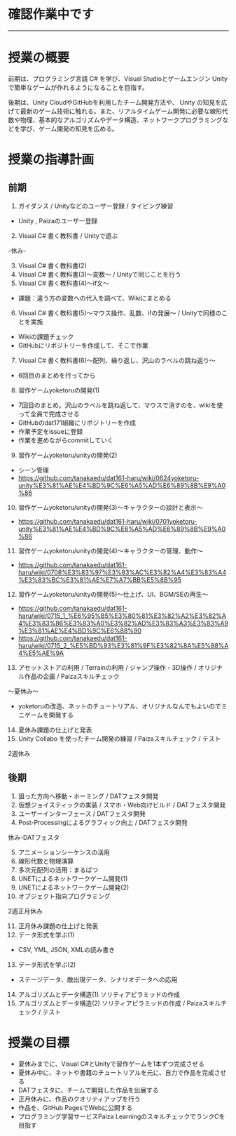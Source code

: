 # 確認作業中です

---

# 授業の概要
前期は、プログラミング言語 C# を学び、Visual Studioとゲームエンジン Unity で簡単なゲームが作れるようになることを目指す。

後期は、Unity CloudやGitHubを利用したチーム開発方法や、 Unity の知見を広げて最新のゲーム技術に触れる。また、リアルタイムゲーム開発に必要な線形代数や物理、基本的なアルゴリズムやデータ構造、ネットワークプログラミングなどを学び、ゲーム開発の知見を広める。

# 授業の指導計画
## 前期
1.	ガイダンス / Unityなどのユーザー登録 / タイピング練習
  - Unity , Paizaのユーザー登録
2.	Visual C# 書く教科書 / Unityで遊ぶ

-休み- 

3.	Visual C# 書く教科書(2)
4.	Visual C# 書く教科書(3)～変数～ / Unityで同じことを行う
5.	Visual C# 書く教科書(4)～if文～
  - 課題：違う方の変数への代入を調べて、Wikiにまとめる
6.	Visual C# 書く教科書(5)～マウス操作、乱数、ifの発展～ / Unityで同様のことを実施
  - Wikiの課題チェック
  - GitHubにリポジトリーを作成して、そこで作業
7.	Visual C# 書く教科書(6)～配列、繰り返し、沢山のラベルの跳ね返り～
  - 6回目のまとめを行ってから
8.	習作ゲームyoketoruの開発(1)
  - 7回目のまとめ。沢山のラベルを跳ね返して、マウスで消すのを、wikiを使って全員で完成させる
  - GitHubのdat171組織にリポジトリーを作成
  - 作業予定をissueに登録
  - 作業を進めながらcommitしていく
9.	習作ゲームyoketoru/unityの開発(2)
  - シーン管理
  - https://github.com/tanakaedu/dat161-haru/wiki/0624yoketoru-unity%E3%81%AE%E4%BD%9C%E6%A5%AD%E6%89%8B%E9%A0%86
10.	習作ゲームyoketoru/unityの開発(3)～キャラクターの設計と表示～
  - https://github.com/tanakaedu/dat161-haru/wiki/0701yoketoru-unity%E3%81%AE%E4%BD%9C%E6%A5%AD%E6%89%8B%E9%A0%86
11.	習作ゲームyoketoru/unityの開発(4)～キャラクターの管理、動作～
  - https://github.com/tanakaedu/dat161-haru/wiki/0708%E3%83%97%E3%83%AC%E3%82%A4%E3%83%A4%E3%83%BC%E3%81%AE%E7%A7%BB%E5%8B%95
12.	習作ゲームyoketoru/unityの開発(5)～仕上げ、UI、BGM/SEの再生～
  - https://github.com/tanakaedu/dat161-haru/wiki/0715_1_%E6%95%B5%E3%80%81%E3%82%A2%E3%82%A4%E3%83%86%E3%83%A0%E3%82%AD%E3%83%A3%E3%83%A9%E3%81%AE%E4%BD%9C%E6%88%90
  - https://github.com/tanakaedu/dat161-haru/wiki/0715_2_%E5%BD%93%E3%81%9F%E3%82%8A%E5%88%A4%E5%AE%9A
13.	アセットストアの利用 / Terrainの利用 / ジャンプ操作・3D操作 / オリジナル作品の企画 / Paizaスキルチェック

～夏休み～
-	yoketoruの改造、ネットのチュートリアル、オリジナルなんでもよいのでミニゲームを開発する

14.	夏休み課題の仕上げと発表
15.	Unity Collabo を使ったチーム開発の練習 / Paizaスキルチェック / テスト

2週休み

## 後期
1.	狙った方向へ移動・ホーミング / DATフェスタ開発
2.	仮想ジョイスティックの実装 / スマホ・Web向けビルド / DATフェスタ開発
3.	ユーザーインターフェース / DATフェスタ開発
4.	Post-Processingによるグラフィック向上 / DATフェスタ開発

休み-DATフェスタ

5.	アニメーションシーケンスの活用
6.	線形代数と物理演算
7.	多次元配列の活用：まるばつ
8.	UNETによるネットワークゲーム開発(1)
9.	UNETによるネットワークゲーム開発(2)
10.	オブジェクト指向プログラミング

2週正月休み

11.	正月休み課題の仕上げと発表
12.	データ形式を学ぶ(1)
  - CSV, YML, JSON, XMLの読み書き
13.	データ形式を学ぶ(2)
  - ステージデータ、敵出現データ、シナリオデータへの応用
14.	アルゴリズムとデータ構造(1) ソリティアピラミッドの作成
15.	アルゴリズムとデータ構造(2) ソリティアピラミッドの作成 / Paizaスキルチェック / テスト

# 授業の目標
- 夏休みまでに、Visual C#とUnityで習作ゲームを1本ずつ完成させる
- 夏休み中に、ネットや書籍のチュートリアルを元に、自力で作品を完成させる
- DATフェスタに、チームで開発した作品を出展する
- 正月休みに、作品のクオリティアップを行う
- 作品を、GitHub PagesでWebに公開する
- プログラミング学習サービスPaiza LearningのスキルチェックでランクCを目指す

